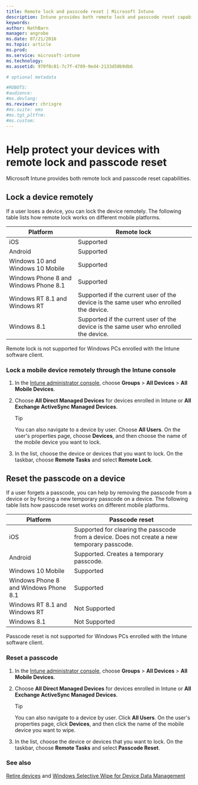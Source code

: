 ```yaml
---
title: Remote lock and passcode reset | Microsoft Intune
description: Intune provides both remote lock and passcode reset capabilities.
keywords:
author: NathBarn
manager: angrobe
ms.date: 07/21/2016
ms.topic: article
ms.prod:
ms.service: microsoft-intune
ms.technology:
ms.assetid: 970f8c81-7c7f-4789-9ed4-2133d50b9db6

# optional metadata

#ROBOTS:
#audience:
#ms.devlang:
ms.reviewer: chrisgre
#ms.suite: ems
#ms.tgt_pltfrm:
#ms.custom:
---
```

# Help protect your devices with remote lock and passcode reset
Microsoft Intune provides both remote lock and passcode reset capabilities.

## Lock a device remotely
If a user loses a device, you can lock the device remotely. The following table lists how remote lock works on different mobile platforms.

|Platform|Remote lock|
|------------|---------------|
|iOS|Supported|
|Android|Supported|
|Windows 10 and Windows 10 Mobile|Supported|
|Windows Phone 8 and Windows Phone 8.1|Supported|
|Windows RT 8.1 and Windows RT|Supported if the current user of the device is the same user who enrolled the device.|
|Windows 8.1|Supported if the current user of the device is the same user who enrolled the device.|

Remote lock is not supported for Windows PCs enrolled with the Intune software client.

### Lock a mobile device remotely through the Intune console

1.  In the [Intune administrator console](https://manage.microsoft.com/), choose **Groups** &gt; **All Devices** &gt; **All Mobile Devices**.

2.  Choose **All Direct Managed Devices** for devices enrolled in Intune or **All Exchange ActiveSync Managed Devices**.

    > [!TIP]
    > You can also navigate to a device by user. Choose **All Users**. On the user's properties page, choose **Devices**, and then choose the name of the mobile device you want to lock.

3.  In the list, choose the device or devices that you want to lock. On the taskbar, choose **Remote Tasks** and select **Remote Lock**.

## Reset the passcode on a device
If a user forgets a passcode, you can help by removing the passcode from a device or by forcing a new temporary passcode on a device. The following table lists how passcode reset works on different mobile platforms.

|Platform|Passcode reset|
|------------|------------------|
|iOS|Supported for clearing the passcode from a device. Does not create a new temporary passcode.|
|Android|Supported. Creates a temporary passcode.|
|Windows 10 Mobile|Supported|
|Windows Phone 8 and Windows Phone 8.1|Supported|
|Windows RT 8.1 and Windows RT|Not Supported|
|Windows 8.1|Not Supported|

Passcode reset is not supported for Windows PCs enrolled with the Intune software client.

### Reset a passcode

1.  In the [Intune administrator console](https://manage.microsoft.com/), choose **Groups** &gt; **All Devices** &gt; **All Mobile Devices**.

2.  Choose **All Direct Managed Devices** for devices enrolled in Intune or **All Exchange ActiveSync Managed Devices**.

    > [!TIP]
    > You can also navigate to a device by user. Click **All Users**. On the user's properties page, click **Devices**, and then click the name of the mobile device you want to wipe.

3.  In the list, choose the device or devices that you want to lock. On the taskbar, choose **Remote Tasks** and select **Passcode Reset**.


### See also
[Retire devices](retire-devices-from-microsoft-intune-management.md) and
[Windows Selective Wipe for Device Data Management](http://technet.microsoft.com/library/dn486874.aspx)
